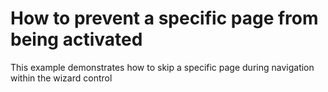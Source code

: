 # How to prevent a specific page from being activated


<p>This example demonstrates how to skip a specific page during navigation within the wizard control</p>

<br/>


